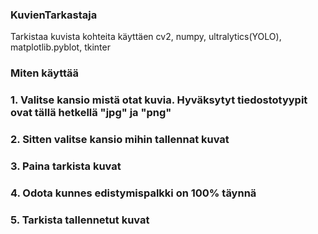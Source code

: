 ### KuvienTarkastaja

Tarkistaa kuvista kohteita käyttäen cv2, numpy, ultralytics(YOLO), matplotlib.pyblot, tkinter

### Miten käyttää

### 1. Valitse kansio mistä otat kuvia. Hyväksytyt tiedostotyypit ovat tällä hetkellä "jpg" ja "png"
### 2. Sitten valitse kansio mihin tallennat kuvat
### 3. Paina tarkista kuvat
### 4. Odota kunnes edistymispalkki on 100% täynnä
### 5. Tarkista tallennetut kuvat
